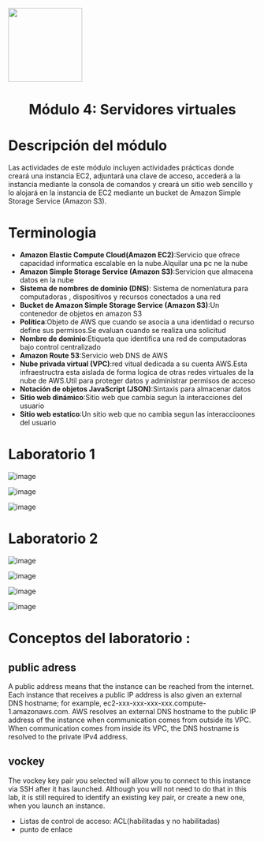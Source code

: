 <p align="left">
  <img src="https://semanadelcannabis.cayetano.edu.pe/assets/img/logo-upch.png" width="150">
  <h1 align="center">Módulo 4: Servidores virtuales</h1>
</p>

# Descripción del módulo

Las actividades de este módulo incluyen actividades prácticas donde creará una instancia EC2, adjuntará una clave de acceso, accederá a la instancia mediante la consola de comandos y creará un sitio web sencillo y lo alojará en la instancia de EC2 mediante un bucket de Amazon Simple Storage Service (Amazon S3).


# Terminologia
- **Amazon Elastic Compute Cloud(Amazon EC2)**:Servicio que ofrece capacidad informatica escalable en la nube.Alquilar una pc ne la nube
- **Amazon Simple Storage Service (Amazon S3)**:Servicion que almacena datos en la nube
- **Sistema de nombres de dominio (DNS)**: Sistema de nomenlatura para computadoras , dispositivos y recursos conectados a una red
- **Bucket de Amazon Simple Storage Service (Amazon S3)**:Un contenedor de objetos en amazon S3
- **Política**:Objeto de AWS que cuando se asocia a una identidad o recurso define sus permisos.Se evaluan cuando se realiza una solicitud
- **Nombre de dominio**:Etiqueta que identifica una red de computadoras bajo control centralizado
- **Amazon Route 53**:Servicio web DNS de AWS
- **Nube privada virtual (VPC)**:red vitual dedicada a su cuenta AWS.Esta infraestructra esta aislada de forma logica de otras redes virtuales de la nube de AWS.Util para proteger datos y administrar permisos de acceso
- **Notación de objetos JavaScript (JSON)**:Sintaxis para almacenar datos
- **Sitio web dinámico**:Sitio web que cambia segun la interacciones del usuario 
- **Sitio web estatico**:Un sitio web que no cambia segun las interaccioones del usuario

# Laboratorio 1


![image](https://github.com/JoseCuevaRamos/Redes_Actividades_Jose_cueva/assets/150297438/595eb6aa-0210-405f-9483-0432f5296b5d)



![image](https://github.com/JoseCuevaRamos/Redes_Actividades_Jose_cueva/assets/150297438/38601809-5006-4275-a53a-217cdec77471)

![image](https://github.com/JoseCuevaRamos/Redes_Actividades_Jose_cueva/assets/150297438/899c5eee-7adf-46cd-88a8-4ebf47391acf)

# Laboratorio 2

![image](https://github.com/JoseCuevaRamos/Redes_Actividades_Jose_cueva/assets/150297438/1be575d5-1923-43dc-a4a2-a154bd4d1507)

![image](https://github.com/JoseCuevaRamos/Redes_Actividades_Jose_cueva/assets/150297438/068c3324-763b-4020-a9fe-a8dd227adedc)

![image](https://github.com/JoseCuevaRamos/Redes_Actividades_Jose_cueva/assets/150297438/f7f91e1d-0096-4948-9843-c9359ac3b03e)

![image](https://github.com/JoseCuevaRamos/Redes_Actividades_Jose_cueva/assets/150297438/a1d34020-7448-47fb-a316-ab1292c06a64)

# Conceptos del laboratorio :

## public adress
A public address means that the instance can be reached from the internet. Each instance that receives a public IP address is also given an external DNS hostname; for example, ec2-xxx-xxx-xxx-xxx.compute-1.amazonaws.com. AWS resolves an external DNS hostname to the public IP address of the instance when communication comes from outside its VPC. When communication comes from inside its VPC, the DNS hostname is resolved to the private IPv4 address.

## vockey 

The vockey key pair you selected will allow you to connect to this instance via SSH after it has launched. Although you will not need to do that in this lab, it is still required to identify an existing key pair, or create a new one, when you launch an instance.

- Listas de control de acceso: ACL(habilitadas y no habilitadas)
- punto de enlace
